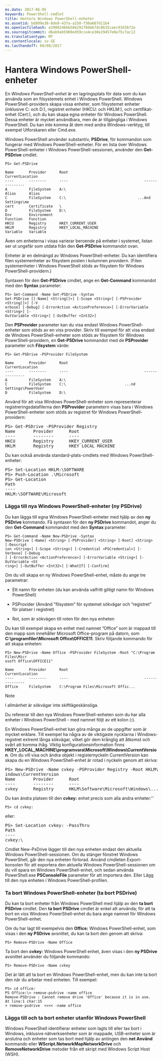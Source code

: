 ```yaml
---
ms.date: 2017-06-05
keywords: PowerShell-cmdlet
title: Hantera Windows PowerShell-enheter
ms.assetid: bd809e38-8de9-437a-a250-f30a667d11b4
ms.openlocfilehash: e2908246bb584291f04b67dc8635caec93d3b72e
ms.sourcegitcommit: d6ab9ab5909ed59cce4ce30e29457e0e75c7ac12
ms.translationtype: MT
ms.contentlocale: sv-SE
ms.lasthandoff: 09/08/2017
---
```

# <a name="managing-windows-powershell-drives"></a>Hantera Windows PowerShell-enheter
En *Windows PowerShell-enhet* är en lagringsplats för data som du kan använda som en filsystemets enhet i Windows PowerShell. Windows PowerShell-providers skapa vissa enheter, som filsystemet enheter (inklusive C: och D:), registret enheter (HKCU: och HKLM:), och certifikat-enhet (Cert:), och du kan skapa egna enheter för Windows PowerShell. Dessa enheter är mycket användbara, men de är tillgängliga i Windows PowerShell. Du kan inte komma åt dem med andra Windows-verktyg, till exempel Utforskaren eller Cmd.exe.

Windows PowerShell använder substantiv, **PSDrive**, för kommandon som fungerar med Windows PowerShell-enheter. För en lista över Windows PowerShell-enheter i Windows PowerShell-sessionen, använder den **Get-PSDrive** cmdlet.

```
PS> Get-PSDrive

Name       Provider      Root                                   CurrentLocation
----       --------      ----                                   ---------------
A          FileSystem    A:\
Alias      Alias
C          FileSystem    C:\                                 ...And Settings\me
cert       Certificate   \
D          FileSystem    D:\
Env        Environment
Function   Function
HKCU       Registry      HKEY_CURRENT_USER
HKLM       Registry      HKEY_LOCAL_MACHINE
Variable   Variable
```

Även om enheterna i visas varierar beroende på enheter i systemet, listan ser ut ungefär som utdata från den **Get-PSDrive** kommandot ovan.

Enheter är en delmängd av Windows PowerShell-enheter. Du kan identifiera filen systemenheter av filsystem posten i kolumnen providern. (Filen systemenheter i Windows PowerShell stöds av filsystem för Windows PowerShell-providern.)

Syntaxen för den **Get-PSDrive** cmdlet, ange en **Get-Command** kommandot med den **Syntax** parameter:

```
PS> Get-Command -Name Get-PSDrive -Syntax
Get-PSDrive [[-Name] <String[]>] [-Scope <String>] [-PSProvider <String[]>] [-V
erbose] [-Debug] [-ErrorAction <ActionPreference>] [-ErrorVariable <String>] [-
OutVariable <String>] [-OutBuffer <Int32>]
```

Den **PSProvider** parameter kan du visa endast Windows PowerShell-enheter som stöds av en viss provider. Skriv till exempel för att visa endast de Windows PowerShell-enheter som stöds av filsystem för Windows PowerShell-providern, en **Get-PSDrive** kommandot med de **PSProvider** parameter och  **Filsystem** värde:

```
PS> Get-PSDrive -PSProvider FileSystem

Name       Provider      Root                                   CurrentLocation
----       --------      ----                                   ---------------
A          FileSystem    A:\
C          FileSystem    C:\                           ...nd Settings\PowerUser
D          FileSystem    D:\
```

Använd för att visa Windows PowerShell-enheter som representerar registreringsdatafilerna den **PSProvider** parametern visas bara i Windows PowerShell-enheter som stöds av registret för Windows PowerShell-providern:

<pre>PS> Get-PSDrive -PSProvider Registry
Name       Provider      Root                                   CurrentLocation
----       --------      ----                                   ---------------
HKCU       Registry      HKEY_CURRENT_USER
HKLM       Registry      HKEY_LOCAL_MACHINE</pre>

Du kan också använda standard-plats-cmdlets med Windows PowerShell-enheter:

<pre>PS> Set-Location HKLM:\SOFTWARE
PS> Push-Location .\Microsoft
PS> Get-Location
Path
----
HKLM:\SOFTWARE\Microsoft</pre>

### <a name="adding-new-windows-powershell-drives-new-psdrive"></a>Lägga till nya Windows PowerShell-enheter (ny PSDrive)
Du kan lägga till egna Windows PowerShell-enheter med hjälp av den **ny PSDrive** kommando. Få syntaxen för den **ny PSDrive** kommandot, anger du den **Get-Command** kommandot med den **Syntax** parameter:

```
PS> Get-Command -Name New-PSDrive -Syntax
New-PSDrive [-Name] <String> [-PSProvider] <String> [-Root] <String> [-Descript
ion <String>] [-Scope <String>] [-Credential <PSCredential>] [-Verbose] [-Debug
] [-ErrorAction <ActionPreference>] [-ErrorVariable <String>] [-OutVariable <St
ring>] [-OutBuffer <Int32>] [-WhatIf] [-Confirm]
```

Om du vill skapa en ny Windows PowerShell-enhet, måste du ange tre parametrar:

- Ett namn för enheten (du kan använda valfritt giltigt namn för Windows PowerShell)

- PSProvider (Använd ”filsystem” för systemet sökvägar och ”registret” för platser i registret)

- Rot, som är sökvägen till roten för den nya enheten

Du kan till exempel skapa en enhet med namnet ”Office” som är mappad till den mapp som innehåller Microsoft Office-program på datorn, som **C:\\programfiler\\Microsoft Office\\OFFICE11**. Skriv följande kommando för att skapa enheten:

```
PS> New-PSDrive -Name Office -PSProvider FileSystem -Root "C:\Program Files\Micr
osoft Office\OFFICE11"

Name       Provider      Root                                   CurrentLocation
----       --------      ----                                   ---------------
Office     FileSystem    C:\Program Files\Microsoft Offic...
```

> [!NOTE]
> I allmänhet är sökvägar inte skiftlägeskänsliga.

Du refererar till den nya Windows PowerShell-enheten som du har alla enheter i Windows PowerShell - med namnet följt av ett kolon (**:**).

En Windows PowerShell-enhet kan göra många av de uppgifter som är mycket enklare. Till exempel ha några av de viktigaste nycklarna i Windows-registret extremt långa sökvägar, vilket gör dem krånglig att åtkomst och svårt att komma ihåg. Viktig konfigurationsinformation finns **HKEY_LOCAL_MACHINE\\programvara\\Microsoft\\Windows\\CurrentVersion**. Om du vill visa och ändra objekt i registernyckeln CurrentVersion kan skapa du en Windows PowerShell-enhet är rotad i nyckeln genom att skriva:

<pre>PS> New-PSDrive -Name cvkey -PSProvider Registry -Root HKLM\Software\Microsoft\W
indows\CurrentVersion
Name       Provider      Root                                   CurrentLocation
----       --------      ----                                   ---------------
cvkey      Registry      HKLM\Software\Microsoft\Windows\...</pre>

Du kan ändra platsen till den **cvkey:** enhet precis som alla andra enheter:''

`PS> cd cvkey:`

eller:

<pre>PS> Set-Location cvkey: -PassThru
Path
----
cvkey:\</pre>

Cmdlet New-PsDrive lägger till den nya enheten endast den aktuella Windows PowerShell-sessionen. Om du stänger fönstret Windows PowerShell, går den nya enheten förlorad. Använd cmdleten Export-konsolen för att exportera den aktuella Windows PowerShell-sessionen om du vill spara en Windows PowerShell-enhet, och sedan använda PowerShell.exe **PSConsoleFile** parameter för att importera den. Eller Lägg till den nya enheten i Windows PowerShell-profilen.

### <a name="deleting-windows-powershell-drives-remove-psdrive"></a>Ta bort Windows PowerShell-enheter (ta bort PSDrive)
Du kan ta bort enheter från Windows PowerShell med hjälp av den **ta bort PSDrive** cmdlet. Den **ta bort PSDrive** cmdlet är enkel att använda; för att ta bort en viss Windows PowerShell-enhet du bara ange namnet för Windows PowerShell-enhet.

Om du har lagt till exempelvis den **Office:** Windows PowerShell-enhet, som visas i den **ny PSDrive** avsnittet, du kan ta bort den genom att skriva:

```
PS> Remove-PSDrive -Name Office
```

Ta bort den **cvkey:** Windows PowerShell enhet, även visas i den **ny PSDrive** avsnittet använder du följande kommando:

```
PS> Remove-PSDrive -Name cvkey
```

Det är lätt att ta bort en Windows PowerShell-enhet, men du kan inte ta bort den när du arbetar med enheten. Till exempel:

```
PS> cd office:
PS Office:\> remove-psdrive -name office
Remove-PSDrive : Cannot remove drive 'Office' because it is in use.
At line:1 char:15
+ remove-psdrive  <<<< -name office
```

### <a name="adding-and-removing-drives-outside-windows-powershell"></a>Lägga till och ta bort enheter utanför Windows PowerShell
Windows PowerShell identifierar enheter som lagts till eller tas bort i Windows, inklusive nätverksenheter som är mappade, USB-enheter som är anslutna och enheter som tas bort med hjälp av antingen den **net Använd** kommando eller  **WScript.NetworkMapNetworkDrive** och **RemoveNetworkDrive** metoder från ett skript med Windows Script Host (WSH).

